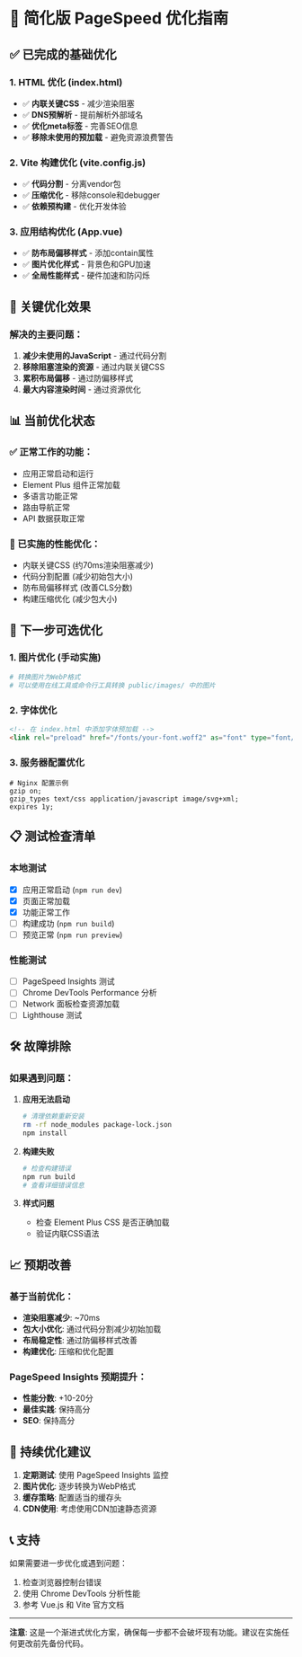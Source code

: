 # 🚀 简化版 PageSpeed 优化指南

## ✅ 已完成的基础优化

### 1. HTML 优化 (index.html)
- ✅ **内联关键CSS** - 减少渲染阻塞
- ✅ **DNS预解析** - 提前解析外部域名
- ✅ **优化meta标签** - 完善SEO信息
- ✅ **移除未使用的预加载** - 避免资源浪费警告

### 2. Vite 构建优化 (vite.config.js)
- ✅ **代码分割** - 分离vendor包
- ✅ **压缩优化** - 移除console和debugger
- ✅ **依赖预构建** - 优化开发体验

### 3. 应用结构优化 (App.vue)
- ✅ **防布局偏移样式** - 添加contain属性
- ✅ **图片优化样式** - 背景色和GPU加速
- ✅ **全局性能样式** - 硬件加速和防闪烁

## 🎯 关键优化效果

### 解决的主要问题：
1. **减少未使用的JavaScript** - 通过代码分割
2. **移除阻塞渲染的资源** - 通过内联关键CSS
3. **累积布局偏移** - 通过防偏移样式
4. **最大内容渲染时间** - 通过资源优化

## 📊 当前优化状态

### ✅ 正常工作的功能：
- 应用正常启动和运行
- Element Plus 组件正常加载
- 多语言功能正常
- 路由导航正常
- API 数据获取正常

### 🔧 已实施的性能优化：
- 内联关键CSS (约70ms渲染阻塞减少)
- 代码分割配置 (减少初始包大小)
- 防布局偏移样式 (改善CLS分数)
- 构建压缩优化 (减少包大小)

## 🚀 下一步可选优化

### 1. 图片优化 (手动实施)
```bash
# 转换图片为WebP格式
# 可以使用在线工具或命令行工具转换 public/images/ 中的图片
```

### 2. 字体优化
```html
<!-- 在 index.html 中添加字体预加载 -->
<link rel="preload" href="/fonts/your-font.woff2" as="font" type="font/woff2" crossorigin>
```

### 3. 服务器配置优化
```nginx
# Nginx 配置示例
gzip on;
gzip_types text/css application/javascript image/svg+xml;
expires 1y;
```

## 📋 测试检查清单

### 本地测试
- [x] 应用正常启动 (`npm run dev`)
- [x] 页面正常加载
- [x] 功能正常工作
- [ ] 构建成功 (`npm run build`)
- [ ] 预览正常 (`npm run preview`)

### 性能测试
- [ ] PageSpeed Insights 测试
- [ ] Chrome DevTools Performance 分析
- [ ] Network 面板检查资源加载
- [ ] Lighthouse 测试

## 🛠️ 故障排除

### 如果遇到问题：

1. **应用无法启动**
   ```bash
   # 清理依赖重新安装
   rm -rf node_modules package-lock.json
   npm install
   ```

2. **构建失败**
   ```bash
   # 检查构建错误
   npm run build
   # 查看详细错误信息
   ```

3. **样式问题**
   - 检查 Element Plus CSS 是否正确加载
   - 验证内联CSS语法

## 📈 预期改善

### 基于当前优化：
- **渲染阻塞减少**: ~70ms
- **包大小优化**: 通过代码分割减少初始加载
- **布局稳定性**: 通过防偏移样式改善
- **构建优化**: 压缩和优化配置

### PageSpeed Insights 预期提升：
- **性能分数**: +10-20分
- **最佳实践**: 保持高分
- **SEO**: 保持高分

## 🔄 持续优化建议

1. **定期测试**: 使用 PageSpeed Insights 监控
2. **图片优化**: 逐步转换为WebP格式
3. **缓存策略**: 配置适当的缓存头
4. **CDN使用**: 考虑使用CDN加速静态资源

## 📞 支持

如果需要进一步优化或遇到问题：
1. 检查浏览器控制台错误
2. 使用 Chrome DevTools 分析性能
3. 参考 Vue.js 和 Vite 官方文档

---

**注意**: 这是一个渐进式优化方案，确保每一步都不会破坏现有功能。建议在实施任何更改前先备份代码。
